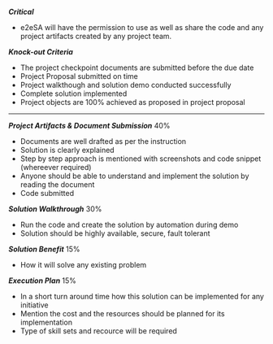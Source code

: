 
***Critical***
- e2eSA will have the permission to use as well as share the code and any project artifacts created by any project team. 


***Knock-out Criteria***

- The project checkpoint documents are submitted before the due date
- Project Proposal submitted on time
- Project walkthough and solution demo conducted successfully 
- Complete solution implemented
- Project objects are 100% achieved as proposed in project proposal 

----------------------------------------------------------------------------

***Project Artifacts & Document Submission*** 40%

- Documents are well drafted as per the instruction
- Solution is clearly explained
- Step by step approach is mentioned with screenshots and code snippet (whereever required)
- Anyone should be able to understand and implement the solution by reading the document
- Code submitted

***Solution Walkthrough*** 30%

- Run the code and create the solution by automation during demo
- Solution should be highly available, secure, fault tolerant 

***Solution Benefit*** 15%

- How it will solve any existing problem 

***Execution Plan*** 15%

- In a short turn around time how this solution can be implemented for any initiative
- Mention the cost and the resources should be planned for its implementation
- Type of skill sets and recource will be required
